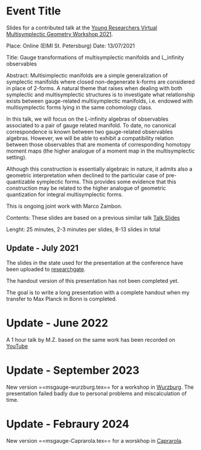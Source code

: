 # Event Title
Slides for a contributed talk at the [Young Researchers Virtual Multisymplectic Geometry Workshop 2021](https://public.eimi.ru/~cblacker/yrvmgc_21.html).


Place: Online (EIMI St. Petersburg)
Date: 13/07/2021

Title: Gauge transformations of multisymplectic manifolds and L_infinity observables

Abstract:
Multisimplectic manifolds are a simple generalization of symplectic manifolds where closed non-degenerate k-forms are considered in place of 2-forms.
A natural theme that raises when dealing with both symplectic and multisymplectic structures is to investigate what relationship exists between gauge-related multisymplectic manifolds, i.e. endowed with multisymplectic forms lying in the same cohomology class.

In this talk, we will focus on the L-infinity algebras of observables associated to a pair of gauge related manifold.
To date, no canonical correspondence is known between two gauge-related observables algebras.
However, we will be able to exhibit a compatibility relation between those observables that are momenta of corresponding homotopy moment maps (the higher analogue of a moment map in the multisymplectic setting).

Although this construction is essentially algebraic in nature, it admits also a geometric interpretation when declined to the particular case of pre-quantizable symplectic forms. This provides some evidence that this construction may be related to the higher analogue of geometric quantization for integral multisymplectic forms.

This is ongoing joint work with Marco Zambon. 

Contents: These slides are based on a previous similar talk [Talk Slides](https://www.researchgate.net/publication/344044689_Gauge_transformations_of_multisymplectic_manifolds_and_L_infinity_observables)


Lenght: 25 minutes, 2-3 minutes per slides, 8-13 slides in total




## Update - July 2021

The slides in the state used for the presentation at the conference have been uploaded to [researchgate](https://www.researchgate.net/publication/353463068_Gauge_transformations_of_multisymplectic_manifolds_and_L_observables).

The handout version of this presentation has not been completed yet.

The goal is to write a long presentation with a complete handout when my transfer to Max Planck in Bonn is completed.


# Update - June 2022
A 1 hour talk by M.Z. based on the same work has been recorded on [YouTube](http://www.youtube.com/watch?v=weEVJ57b_No)

# Update - September 2023
New version ==msgauge-wurzburg.tex== for a workshop in [Wurzburg](https://www.mathematik.uni-wuerzburg.de/mathematicalphysics/forschung/veranstaltungen/workshops-und-konferenzen/single/news/poisson-geometry-higher-structures-and-deformation-theory/). 
The presentation failed badly due to personal problems and miscalculation of time.

# Update - Febraury 2024
New version ==msgauge-Caprarola.tex== for a worskhop in [Caprarola](http://wpage.unina.it/francesco.dandrea/Caprarola2024/index.html).
